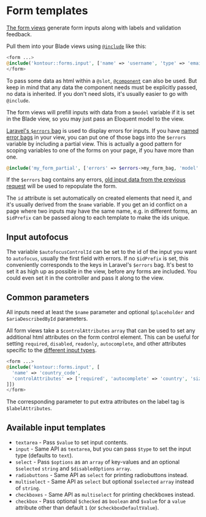 # Form templates

[The form views](../resources/views/forms/)
generate form inputs along with labels and validation feedback.

Pull them into your Blade views using
[`@include`](https://laravel.com/docs/blade#including-subviews)
like this:

```php
<form ...>
@include('kontour::forms.input', ['name' => 'username', 'type' => 'email'])
</form>
```

To pass some data as html within a `@slot`,
[`@component`](https://laravel.com/docs/6.x/blade#components-and-slots)
can also be used.
But keep in mind that any data the component needs must be explicitly passed,
no data is inherited.
If you don't need slots, it's usually easier to go with `@include`.

The form views will prefill inputs with data from a `$model` variable if it is set in the Blade view,
so you may just pass an Eloquent model to the view.

[Laravel's `$errors` bag](https://laravel.com/docs/validation#quick-displaying-the-validation-errors)
is used to display errors for inputs.
If you have [named error bags](https://laravel.com/docs/validation#named-error-bags) in your view,
you can put one of those bags into the `$errors` variable by including a partial view.
This is actually a good pattern for scoping variables to one of the forms on your page, if you have more than one.

```php
@include('my_form_partial', ['errors' => $errors->my_form_bag, 'model' => $user])
```

If the `$errors` bag contains any errors,
[old input data from the previous request](https://laravel.com/docs/helpers#method-old)
will be used to repopulate the form.

The `id` attribute is set automatically on created elements that need it,
and it's usually derived from the `$name` variable.
If you get an id conflict on a page where two inputs may have the same name,
e.g. in different forms, an `$idPrefix` can be passed along to each template
to make the ids unique.

## Input autofocus

The variable `$autofocusControlId` can be set to the id of the input you want to `autofocus`,
usually the first field with errors.
If no `$idPrefix` is set, this conveniently corresponds to the keys in Laravel's `$errors` bag.
It's best to set it as high up as possible in the view, before any forms are included.
You could even set it in the controller and pass it along to the view.

## Common parameters

All inputs need at least the `$name` parameter
and optional `$placeholder` and `$ariaDescribedById` parameters.

All form views take a `$controlAttributes` `array` that can be used to set any additional html attributes
on the form control element.
This can be useful for setting `required`, `disabled`, `readonly`, `autocomplete`, and other attributes specific to the
[different input types](https://developer.mozilla.org/en-US/docs/Web/HTML/Element/input#Form_<input>_types).

```php
<form ...>
@include('kontour::forms.input', [
  'name' => 'country_code',
  'controlAttributes' => ['required', 'autocomplete' => 'country', 'size' => '2']
]])
</form>
```

The corresponding parameter to put extra attributes on the label tag is `$labelAttributes`.

## Available input templates

- `textarea` - Pass `$value` to set input contents.
- `input` - Same API as `textarea`, but you can pass `$type` to set the input type (defaults to `text`).
- `select` - Pass `$options` as an `array` of key-values and an optional `$selected` `string` and `$disabledOptions` `array`.
- `radiobuttons` - Same API as `select` for printing radiobuttons instead.
- `multiselect` - Same API as `select` but optional `$selected` `array` instead of `string`.
- `checkboxes` - Same API as `multiselect` for printing checkboxes instead.
- `checkbox` - Pass optional `$checked` as `boolean` and `$value` for a `value` attribute other than
  default `1` (or `$checkboxDefaultValue`).
